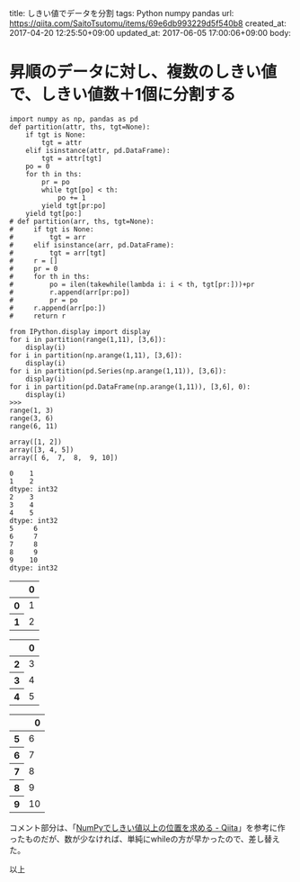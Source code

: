 title: しきい値でデータを分割
tags: Python numpy pandas
url: https://qiita.com/SaitoTsutomu/items/69e6db993229d5f540b8
created_at: 2017-04-20 12:25:50+09:00
updated_at: 2017-06-05 17:00:06+09:00
body:

# 昇順のデータに対し、複数のしきい値で、しきい値数＋1個に分割する

```py3:python3
import numpy as np, pandas as pd
def partition(attr, ths, tgt=None):
    if tgt is None:
        tgt = attr
    elif isinstance(attr, pd.DataFrame):
        tgt = attr[tgt]
    po = 0
    for th in ths:
        pr = po
        while tgt[po] < th:
            po += 1
        yield tgt[pr:po]
    yield tgt[po:]
# def partition(arr, ths, tgt=None):
#     if tgt is None:
#         tgt = arr
#     elif isinstance(arr, pd.DataFrame):
#         tgt = arr[tgt]
#     r = []
#     pr = 0
#     for th in ths:
#         po = ilen(takewhile(lambda i: i < th, tgt[pr:]))+pr
#         r.append(arr[pr:po])
#         pr = po
#     r.append(arr[po:])
#     return r

from IPython.display import display
for i in partition(range(1,11), [3,6]):
    display(i)
for i in partition(np.arange(1,11), [3,6]):
    display(i)
for i in partition(pd.Series(np.arange(1,11)), [3,6]):
    display(i)
for i in partition(pd.DataFrame(np.arange(1,11)), [3,6], 0):
    display(i)
>>>
range(1, 3)
range(3, 6)
range(6, 11)

array([1, 2])
array([3, 4, 5])
array([ 6,  7,  8,  9, 10])

0    1
1    2
dtype: int32
2    3
3    4
4    5
dtype: int32
5     6
6     7
7     8
8     9
9    10
dtype: int32
```

<div>
<table>
  <thead>
    <tr style="text-align: right;">
      <th></th>
      <th>0</th>
    </tr>
  </thead>
  <tbody>
    <tr>
      <th>0</th>
      <td>1</td>
    </tr>
    <tr>
      <th>1</th>
      <td>2</td>
    </tr>
  </tbody>
</table>
</div>
<div>
<table>
  <thead>
    <tr style="text-align: right;">
      <th></th>
      <th>0</th>
    </tr>
  </thead>
  <tbody>
    <tr>
      <th>2</th>
      <td>3</td>
    </tr>
    <tr>
      <th>3</th>
      <td>4</td>
    </tr>
    <tr>
      <th>4</th>
      <td>5</td>
    </tr>
  </tbody>
</table>
</div>
<div>
<table>
  <thead>
    <tr style="text-align: right;">
      <th></th>
      <th>0</th>
    </tr>
  </thead>
  <tbody>
    <tr>
      <th>5</th>
      <td>6</td>
    </tr>
    <tr>
      <th>6</th>
      <td>7</td>
    </tr>
    <tr>
      <th>7</th>
      <td>8</td>
    </tr>
    <tr>
      <th>8</th>
      <td>9</td>
    </tr>
    <tr>
      <th>9</th>
      <td>10</td>
    </tr>
  </tbody>
</table>
</div>

コメント部分は、「[NumPyでしきい値以上の位置を求める - Qiita](http://qiita.com/SaitoTsutomu/items/4254f4ba417b91bacd22)」を参考に作ったものだが、数が少なければ、単純にwhileの方が早かったので、差し替えた。

以上

